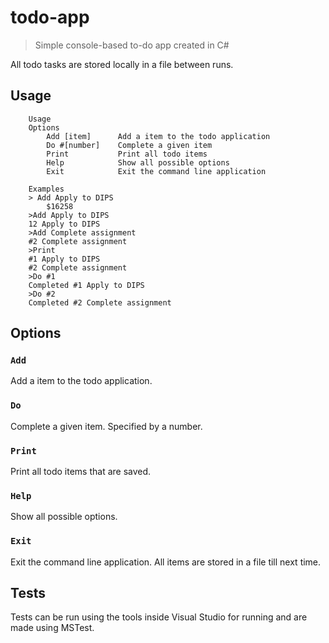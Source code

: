 # todo-app
> Simple console-based to-do app created in C#

All todo tasks are stored locally in a file between runs.

## Usage
```
    Usage
    Options
        Add [item]      Add a item to the todo application
        Do #[number]    Complete a given item
        Print           Print all todo items
        Help            Show all possible options
        Exit            Exit the command line application

    Examples
    > Add Apply to DIPS
        $16258
    >Add Apply to DIPS
    12 Apply to DIPS
    >Add Complete assignment
    #2 Complete assignment
    >Print
    #1 Apply to DIPS
    #2 Complete assignment
    >Do #1
    Completed #1 Apply to DIPS
    >Do #2
    Completed #2 Complete assignment
```

## Options
### `Add`
Add a item to the todo application.

### `Do`
Complete a given item. Specified by a number.

### `Print`
Print all todo items that are saved.

### `Help`
Show all possible options.

### `Exit`
Exit the command line application. All items are stored in a file till next time.

## Tests
Tests can be run using the tools inside Visual Studio for running and are made using MSTest.
